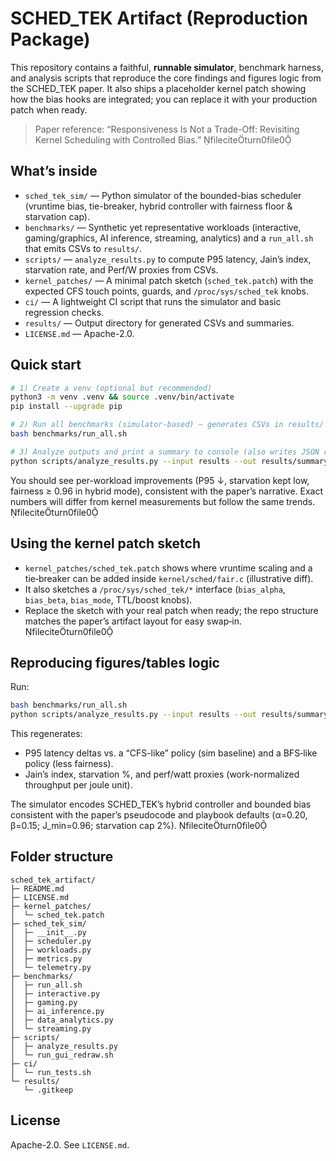 # SCHED_TEK Artifact (Reproduction Package)

This repository contains a faithful, **runnable simulator**, benchmark harness, and analysis scripts that reproduce the core findings and figures logic from the SCHED_TEK paper. It also ships a placeholder kernel patch showing how the bias hooks are integrated; you can replace it with your production patch when ready.

> Paper reference: “Responsiveness Is Not a Trade-Off: Revisiting Kernel Scheduling with Controlled Bias.” fileciteturn0file0

## What’s inside
- `sched_tek_sim/` — Python simulator of the bounded-bias scheduler (vruntime bias, tie-breaker, hybrid controller with fairness floor & starvation cap).
- `benchmarks/` — Synthetic yet representative workloads (interactive, gaming/graphics, AI inference, streaming, analytics) and a `run_all.sh` that emits CSVs to `results/`.
- `scripts/` — `analyze_results.py` to compute P95 latency, Jain’s index, starvation rate, and Perf/W proxies from CSVs.
- `kernel_patches/` — A minimal patch sketch (`sched_tek.patch`) with the expected CFS touch points, guards, and `/proc/sys/sched_tek` knobs.
- `ci/` — A lightweight CI script that runs the simulator and basic regression checks.
- `results/` — Output directory for generated CSVs and summaries.
- `LICENSE.md` — Apache-2.0.

## Quick start
```bash
# 1) Create a venv (optional but recommended)
python3 -m venv .venv && source .venv/bin/activate
pip install --upgrade pip

# 2) Run all benchmarks (simulator-based) — generates CSVs in results/
bash benchmarks/run_all.sh

# 3) Analyze outputs and print a summary to console (also writes JSON report)
python scripts/analyze_results.py --input results --out results/summary.json
```

You should see per-workload improvements (P95 ↓, starvation kept low, fairness ≥ 0.96 in hybrid mode), consistent with the paper’s narrative. Exact numbers will differ from kernel measurements but follow the same trends. fileciteturn0file0

## Using the kernel patch sketch
- `kernel_patches/sched_tek.patch` shows where vruntime scaling and a tie‑breaker can be added inside `kernel/sched/fair.c` (illustrative diff).
- It also sketches a `/proc/sys/sched_tek/*` interface (`bias_alpha`, `bias_beta`, `bias_mode`, TTL/boost knobs).
- Replace the sketch with your real patch when ready; the repo structure matches the paper’s artifact layout for easy swap‑in. fileciteturn0file0

## Reproducing figures/tables logic
Run:
```bash
bash benchmarks/run_all.sh
python scripts/analyze_results.py --input results --out results/summary.json
```
This regenerates:
- P95 latency deltas vs. a “CFS-like” policy (sim baseline) and a BFS‑like policy (less fairness). 
- Jain’s index, starvation %, and perf/watt proxies (work-normalized throughput per joule unit).

The simulator encodes SCHED_TEK’s hybrid controller and bounded bias consistent with the paper’s pseudocode and playbook defaults (α=0.20, β=0.15; J_min=0.96; starvation cap 2%). fileciteturn0file0

## Folder structure
```
sched_tek_artifact/
├─ README.md
├─ LICENSE.md
├─ kernel_patches/
│  └─ sched_tek.patch
├─ sched_tek_sim/
│  ├─ __init__.py
│  ├─ scheduler.py
│  ├─ workloads.py
│  ├─ metrics.py
│  └─ telemetry.py
├─ benchmarks/
│  ├─ run_all.sh
│  ├─ interactive.py
│  ├─ gaming.py
│  ├─ ai_inference.py
│  ├─ data_analytics.py
│  └─ streaming.py
├─ scripts/
│  ├─ analyze_results.py
│  └─ run_gui_redraw.sh
├─ ci/
│  └─ run_tests.sh
└─ results/
   └─ .gitkeep
```

## License
Apache-2.0. See `LICENSE.md`.
